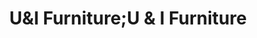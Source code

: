 ---
title: "U&I Furniture;U & I Furniture"
url: /logan/uandi-furniture-u-and-i-furniture/
shop: furniture
---